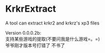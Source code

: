 # KrkrExtract
A tool can extract krkr2 and krkrz's xp3 files  

Version 0.0.0.2b:  
支持某些游戏的提取(不要问我是什么游戏=。=)   
爷爷刚才版本号打错了 不书了
